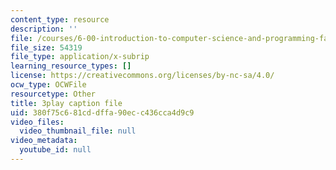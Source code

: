 ```yaml
---
content_type: resource
description: ''
file: /courses/6-00-introduction-to-computer-science-and-programming-fall-2008/380f75c681cddffa90ecc436cca4d9c9_SuOIpJnn888.srt
file_size: 54319
file_type: application/x-subrip
learning_resource_types: []
license: https://creativecommons.org/licenses/by-nc-sa/4.0/
ocw_type: OCWFile
resourcetype: Other
title: 3play caption file
uid: 380f75c6-81cd-dffa-90ec-c436cca4d9c9
video_files:
  video_thumbnail_file: null
video_metadata:
  youtube_id: null
---
```

